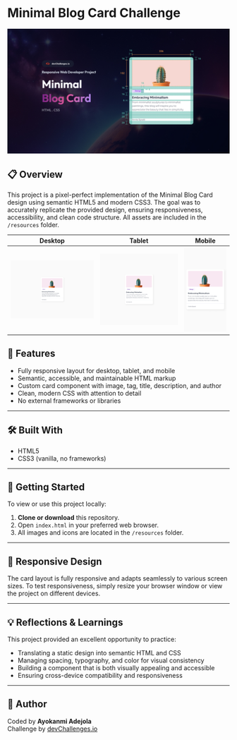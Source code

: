 # Minimal Blog Card Challenge

![Minimal Blog Card Screenshot](./thumbnail.jpg)


## 📋 Overview
This project is a pixel-perfect implementation of the Minimal Blog Card design using semantic HTML5 and modern CSS3. The goal was to accurately replicate the provided design, ensuring responsiveness, accessibility, and clean code structure. All assets are included in the `/resources` folder.


| Desktop | Tablet | Mobile |
| ------- | ------ | ------ |
| ![Desktop](./design/Desktop_1350px.jpg) | ![Tablet](./design/Tablet_1024px.jpg) | ![Mobile](./design/Mobile_412px.jpg) |


## 🚀 Features
- Fully responsive layout for desktop, tablet, and mobile
- Semantic, accessible, and maintainable HTML markup
- Custom card component with image, tag, title, description, and author
- Clean, modern CSS with attention to detail
- No external frameworks or libraries

---

## 🛠️ Built With
- HTML5
- CSS3 (vanilla, no frameworks)

---

## 📂 Getting Started

To view or use this project locally:

1. **Clone or download** this repository.
2. Open `index.html` in your preferred web browser.
3. All images and icons are located in the `/resources` folder.

---

## 📱 Responsive Design
The card layout is fully responsive and adapts seamlessly to various screen sizes. To test responsiveness, simply resize your browser window or view the project on different devices.




---

## 💡 Reflections & Learnings
This project provided an excellent opportunity to practice:
- Translating a static design into semantic HTML and CSS
- Managing spacing, typography, and color for visual consistency
- Building a component that is both visually appealing and accessible
- Ensuring cross-device compatibility and responsiveness


---

## 👤 Author
Coded by **Ayokanmi Adejola**  
Challenge by [devChallenges.io](https://devchallenges.io/)
